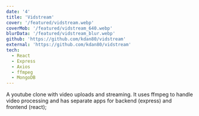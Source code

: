 ```yaml
---
date: '4'
title: 'Vidstream'
cover: '/featured/vidstream.webp'
coverMob: '/featured/vidstream_640.webp'
blurData: '/featured/vidstream_blur.webp'
github: 'https://github.com/kdan80/vidstream'
external: 'https://github.com/kdan80/vidstream'
tech:
  - React
  - Express
  - Axios
  - ffmpeg
  - MongoDB
---
```


A youtube clone with video uploads and streaming. It uses ffmpeg to handle video processing and has separate apps for backend (express) and frontend (react);
